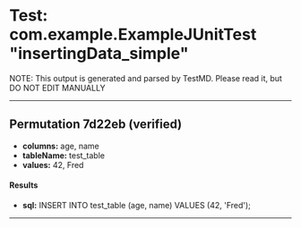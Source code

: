 # Test: com.example.ExampleJUnitTest "insertingData_simple" #

NOTE: This output is generated and parsed by TestMD. Please read it, but DO NOT EDIT MANUALLY

---------------------------------------

## Permutation 7d22eb (verified) ##

- **columns:** age, name
- **tableName:** test_table
- **values:** 42, Fred

#### Results ####

- **sql:** INSERT INTO test_table (age, name) VALUES (42, 'Fred');

---------------------------------------

